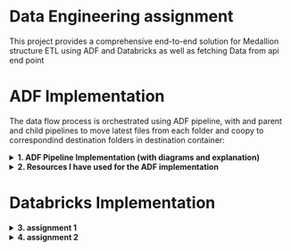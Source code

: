 # Data Engineering assignment
This project provides a comprehensive end-to-end solution for Medallion structure ETL using ADF and Databricks as well as fetching Data from api end point




# ADF Implementation

The data flow process is orchestrated using ADF pipeline, with and parent and child pipelines to move latest files from each folder and coopy to correspondind destination folders in destination container:

<details>
  <summary><strong>1. ADF Pipeline Implementation (with diagrams and explanation)</strong></summary>
  
  ### Creating Parent Pipeline
  ![Creating Parent Pipeline](https://raw.githubusercontent.com/shamsaravaiah/DE-assignment-implementation/main/ADF%20implementation/Screenshots/parent%20pipeline.png)
  In the parent pipeline, I iterate over the sales-view-devtst container to get the metadata at the container level, which will result in the folders [customer, product, sales store] as child items that will be passed into the execute pipeline activity which runs the child pipeline. 
  
  ### Creating Child Pipeline
  ![Creating Child Pipeline](https://raw.githubusercontent.com/shamsaravaiah/DE-assignment-implementation/main/ADF%20implementation/Screenshots/child%20pipeline.png)
  The child pipeline takes the current item in the forEach activity and passes it into the pipeline level parameter that I have configured for the child Pipeline. The current folder is passed to the getMetadata activity inside the forEach activity of the child pipeline, resulting in an array of child items with the lastModified date and file name.
  
  ### Inside forEach Activity in Child Pipeline
  ![Inside forEach Activity in Child Pipeline](https://raw.githubusercontent.com/shamsaravaiah/DE-assignment-implementation/main/ADF%20implementation/Screenshots/inside%20forEach%20activity%20of%20child%20pipeline.png)
  I have assigned a pipeline level variable and assigned an old date value. Inside the forEach activity of the child pipeline, I compare the date variable with the lastModified of the current file. If greater, I swap the date variable with lastModified to preserve the latest date. I then assign the filename to a variable using the SetVariable activity. Then I copy the file to the destination using the latest file name with the Copy Data activity. The aim is to extract fresh and latest files from the source and copy them to the destination.

</details>

<details>
  <summary><strong>2. Resources I have used for the ADF implementation</strong></summary>
  - ADF (data flow orchestration)
  - ADLS Gen 2 (storage purpose, hierarchical namespace)
  - Databricks (to perform transformations on the source datasets prior to saving in the next layer, Implemented medallion architecture to process the files applying the mentioned transformations and writing them as Delta tables using Upset operation)
</details>






# Databricks Implementation

<details>
  <summary><strong>3. assignment 1</strong></summary>
  Implemented the mentioned transformation, using UDF functions and writing a fact table into DBFS as delta table which can be queried on using the mentioned requirements.
  https://github.com/shamsaravaiah/DE-assignment-implementation/tree/main/Databricks%20implementation/Question%201
    
</details>

<details>
  <summary><strong>4. assignment 2</strong></summary>
    
</details>
